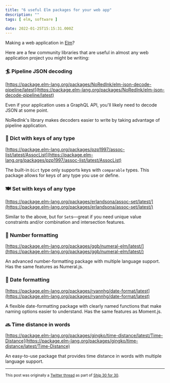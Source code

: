 ```yaml
---
title: "6 useful Elm packages for your web app"
description: ""
tags: [ elm, software ]

date: 2022-01-25T15:15:31.000Z
---
```


Making a web application in [Elm](https://twitter.com/elmlang)?

Here are a few community libraries that are useful in almost any web application project you might be writing:

### 🏄 Pipeline JSON decoding

[https://package.elm-lang.org/packages/NoRedInk/elm-json-decode-pipeline/latest](https://package.elm-lang.org/packages/NoRedInk/elm-json-decode-pipeline/latest)

Even if your application uses a GraphQL API, you'll likely need to decode JSON at some point.

NoRedInk's library makes decoders easier to write by taking advantage of pipeline application.

### 📕 Dict with keys of any type

[https://package.elm-lang.org/packages/pzp1997/assoc-list/latest/AssocList](https://package.elm-lang.org/packages/pzp1997/assoc-list/latest/AssocList)

The built-in `Dict` type only supports keys with `comparable` types. This package allows for keys of any type you use or define.

### 🍽 Set with keys of any type

[https://package.elm-lang.org/packages/erlandsona/assoc-set/latest/](https://package.elm-lang.org/packages/erlandsona/assoc-set/latest/)

Similar to the above, but for `Set`s—great if you need unique value constraints and/or combination and intersection features.

### 💯 Number formatting

[https://package.elm-lang.org/packages/ggb/numeral-elm/latest/](https://package.elm-lang.org/packages/ggb/numeral-elm/latest/)

An advanced number-formatting package with multiple language support. Has the same features as Numeral.js.

### 📅 Date formatting

[https://package.elm-lang.org/packages/ryannhg/date-format/latest](https://package.elm-lang.org/packages/ryannhg/date-format/latest)

A flexible date-formatting package with clearly named functions that make naming options easier to understand. Has the same features as Moment.js.

### 🔜 Time distance in words

[https://package.elm-lang.org/packages/gingko/time-distance/latest/Time-Distance](https://package.elm-lang.org/packages/gingko/time-distance/latest/Time-Distance)

An easy-to-use package that provides time distance in words with multiple language support.

---

<small>This post was originally a [Twitter thread](https://twitter.com/DuncanMalashock/status/1485994751832772620) as part of [Ship 30 for 30](https://www.ship30for30.com/).</small>